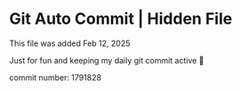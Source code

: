 # Git Auto Commit | Hidden File

This file was added Feb 12, 2025

Just for fun and keeping my daily git commit active 🤪

commit number: 1791828
